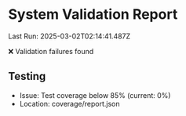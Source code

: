 # System Validation Report
Last Run: 2025-03-02T02:14:41.487Z

❌ Validation failures found

## Testing
- Issue: Test coverage below 85% (current: 0%)
- Location: coverage/report.json

